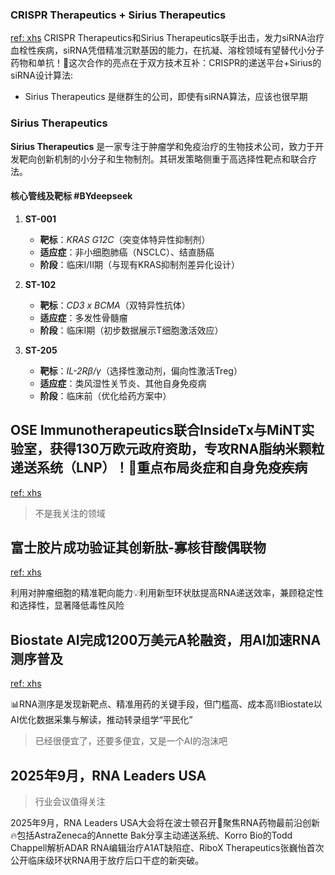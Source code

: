 ### CRISPR Therapeutics + Sirius Therapeutics
[ref: xhs](https://www.xiaohongshu.com/explore/68315c1f0000000022005cb3?app_platform=ios&app_version=8.84&share_from_user_hidden=true&xsec_source=app_share&type=normal&xsec_token=CBwveYuRmPR0CbdQK03ZFPuSjyhRwmh2taSrvDVD3AoIE=&author_share=1&xhsshare=WeixinSession&shareRedId=ODo1MTk9PUA2NzUyOTgwNjZHOTg9OD85&apptime=1748222499&share_id=6d23c175560e430797ae677a8ad2465a)
CRISPR Therapeutics和Sirius Therapeutics联手出击，发力siRNA治疗血栓性疾病，siRNA凭借精准沉默基因的能力，在抗凝、溶栓领域有望替代小分子药物和单抗！🧬这次合作的亮点在于双方技术互补：CRISPR的递送平台+Sirius的siRNA设计算法:
- Sirius Therapeutics 是继群生的公司，即使有siRNA算法，应该也很早期

###  Sirius Therapeutics
**Sirius Therapeutics** 是一家专注于肿瘤学和免疫治疗的生物技术公司，致力于开发靶向创新机制的小分子和生物制剂。其研发策略侧重于高选择性靶点和联合疗法。


#### **核心管线及靶标** #BYdeepseek


1. **ST-001**
    
    - **靶标**：_KRAS G12C_（突变体特异性抑制剂）
    - **适应症**：非小细胞肺癌（NSCLC）、结直肠癌
    - **阶段**：临床Ⅰ/Ⅱ期（与现有KRAS抑制剂差异化设计）
2. **ST-102**
    
    - **靶标**：_CD3 x BCMA_（双特异性抗体）
    - **适应症**：多发性骨髓瘤
    - **阶段**：临床Ⅰ期（初步数据展示T细胞激活效应）
3. **ST-205**
    
    - **靶标**：_IL-2Rβ/γ_（选择性激动剂，偏向性激活Treg）
    - **适应症**：类风湿性关节炎、其他自身免疫病
    - **阶段**：临床前（优化给药方案中）

## OSE Immunotherapeutics联合InsideTx与MiNT实验室，获得130万欧元政府资助，专攻RNA脂纳米颗粒递送系统（LNP）！🧪重点布局炎症和自身免疫疾病

[ref: xhs](https://www.xiaohongshu.com/explore/68315c1f0000000022005cb3?app_platform=ios&app_version=8.84&share_from_user_hidden=true&xsec_source=app_share&type=normal&xsec_token=CBwveYuRmPR0CbdQK03ZFPuSjyhRwmh2taSrvDVD3AoIE=&author_share=1&xhsshare=WeixinSession&shareRedId=ODo1MTk9PUA2NzUyOTgwNjZHOTg9OD85&apptime=1748222499&share_id=6d23c175560e430797ae677a8ad2465a)

> 不是我关注的领域

## 富士胶片成功验证其创新肽-寡核苷酸偶联物

[ref: xhs](https://www.xiaohongshu.com/explore/68315c1f0000000022005cb3?app_platform=ios&app_version=8.84&share_from_user_hidden=true&xsec_source=app_share&type=normal&xsec_token=CBwveYuRmPR0CbdQK03ZFPuSjyhRwmh2taSrvDVD3AoIE=&author_share=1&xhsshare=WeixinSession&shareRedId=ODo1MTk9PUA2NzUyOTgwNjZHOTg9OD85&apptime=1748222499&share_id=6d23c175560e430797ae677a8ad2465a)

利用对肿瘤细胞的精准靶向能力💡利用新型环状肽提高RNA递送效率，兼顾稳定性和选择性，显著降低毒性风险


## Biostate AI完成1200万美元A轮融资，用AI加速RNA测序普及
[ref: xhs](https://www.xiaohongshu.com/explore/68315c1f0000000022005cb3?app_platform=ios&app_version=8.84&share_from_user_hidden=true&xsec_source=app_share&type=normal&xsec_token=CBwveYuRmPR0CbdQK03ZFPuSjyhRwmh2taSrvDVD3AoIE=&author_share=1&xhsshare=WeixinSession&shareRedId=ODo1MTk9PUA2NzUyOTgwNjZHOTg9OD85&apptime=1748222499&share_id=6d23c175560e430797ae677a8ad2465a)

📊RNA测序是发现新靶点、精准用药的关键手段，但门槛高、成本高⛓️Biostate以AI优化数据采集与解读，推动转录组学“平民化”

>  已经很便宜了，还要多便宜，又是一个AI的泡沫吧

## 2025年9月，RNA Leaders USA
> 行业会议值得关注

2025年9月，RNA Leaders USA大会将在波士顿召开📣聚焦RNA药物最前沿创新🔥包括AstraZeneca的Annette Bak分享主动递送系统、Korro Bio的Todd Chappell解析ADAR RNA编辑治疗A1AT缺陷症、RiboX Therapeutics张巍怡首次公开临床级环状RNA用于放疗后口干症的新突破。
